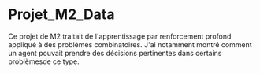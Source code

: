 # Projet_M2_Data
Ce projet de M2 traitait de l'apprentissage par renforcement profond appliqué à des problèmes combinatoires. 
J'ai notamment montré comment un agent pouvait prendre des décisions pertinentes dans certains problèmesde ce type.
